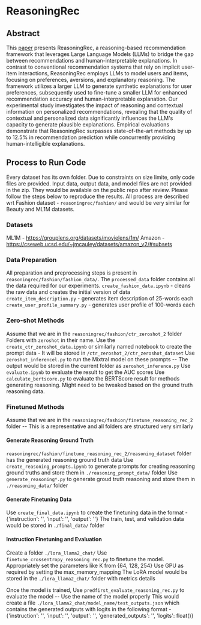 # ReasoningRec

## Abstract
This [paper](https://arxiv.org/abs/2410.23180) presents ReasoningRec, a reasoning-based recommendation framework that leverages Large Language Models (LLMs) to bridge the gap between recommendations and human-interpretable explanations. In contrast to conventional recommendation systems that rely on implicit user-item interactions, ReasoningRec employs LLMs to model users and items, focusing on preferences, aversions, and explanatory reasoning. The framework utilizes a larger LLM to generate synthetic explanations for user preferences, subsequently used to fine-tune a smaller LLM for enhanced recommendation accuracy and human-interpretable explanation. Our experimental study investigates the impact of reasoning and contextual information on personalized recommendations, revealing that the quality of contextual and personalized data significantly influences the LLM's capacity to generate plausible explanations. Empirical evaluations demonstrate that ReasoningRec surpasses state-of-the-art methods by up to 12.5% in recommendation prediction while concurrently providing human-intelligible explanations. 

## Process to Run Code
Every dataset has its own folder. Due to constraints on size limite, only code files are provided. Input data, output data, and model files are not provided in the zip. They would be available on the public repo after review. Please follow the steps below to reproduce the results. All process are described wrt Fashion dataset - `reasoningrec/fashion/` and would be very similar for Beauty and ML1M datasets.
### Datasets
ML1M - https://grouplens.org/datasets/movielens/1m/
Amazon - https://cseweb.ucsd.edu/~jmcauley/datasets/amazon_v2/#subsets

### Data Preparation
All preparation and preprocessing steps is present in `reasoningrec/fashion/fashion_data/`. The `processed_data` folder contains all the data required for our experiments.
`create_fashion_data.ipynb` - cleans the raw data and creates the initial version of data
`create_item_description.py` - generates item description of 25-words each
`create_user_profile_summary.py` - generates user profile of 100-words each

### Zero-shot Methods
Assume that we are in the `reasoningrec/fashion/ctr_zeroshot_2` folder
Folders with `zeroshot` in their name.
Use the `create_ctr_zeroshot_data.ipynb` or similarly named notebook to create the prompt data - It will be stored in `/ctr_zeroshot_2/ctr_zeroshot_dataset`
Use `zeroshot_inferencel.py` to run the Mixtral model on these prompts -- The output would be stored in the current folder as `zeroshot_inference.py`
Use `evaluate.ipynb` to evaluate the result to get the AUC scores
Use `calculate_bertscore.py` to evaluate the BERTScore result for methods generating reasoning. Might need to be tweaked based on the ground truth reasoning data.

### Finetuned Methods
Assume that we are in the `reasoningrec/fashion/finetune_reasoning_rec_2` folder -- This is a representative and all folders are structured very similarly
#### Generate Reasoning Ground Truth
`reasoningrec/fashion/finetune_reasoning_rec_2/reasoning_dataset` folder has the generated reasoning ground truth data
Use `create_reasoning_prompts.ipynb` to generate prompts for creating reasoning ground truths and store them in `./reasoning_prompt_data/` folder
Use `generate_reasoning*.py` to generate groud truth reasoning and store them in `./reasoning_data/` folder
#### Generate Finetuning Data
Use `create_final_data.ipynb` to create the finetuning data in the format - {'instruction': '', 'input': '', 'output': ''}
The train, test, and validation data would be stored in `./final_data/` folder
#### Instruction Finetuning and Evaluation
Create a folder `./lora_llama2_chat/`
Use `finetune_crossentropy_reasoning_rec.py` to finetune the model. Appropriately set the parameters like K from {64, 128, 254}
Use GPU as required by setting the max_memory_mapping
The LoRA model would be stored in the `./lora_llama2_chat/` folder with metrics details

Once the model is trained,
Use `predfirst_evaluate_reasoning_rec.py` to evaluate the model -- Use the name of the model properly
This would create a file `./lora_llama2_chat/model_name/test_outputs.json` which contains the generated outputs with logits in the following format - {'instruction': '', 'input': '', 'output': '', 'generated_outputs': '', 'logits': float()}
